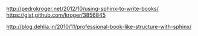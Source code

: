 http://pedrokroger.net/2012/10/using-sphinx-to-write-books/
https://gist.github.com/kroger/3856845

http://blog.dehlia.in/2010/11/professional-book-like-structure-with-sphinx/


